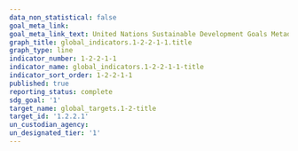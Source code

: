 ```yaml
---
data_non_statistical: false
goal_meta_link: 
goal_meta_link_text: United Nations Sustainable Development Goals Metadata
graph_title: global_indicators.1-2-2-1-1.title
graph_type: line
indicator_number: 1-2-2-1-1
indicator_name: global_indicators.1-2-2-1-1-title
indicator_sort_order: 1-2-2-1-1
published: true
reporting_status: complete
sdg_goal: '1'
target_name: global_targets.1-2-title
target_id: '1.2.2.1'
un_custodian_agency: 
un_designated_tier: '1'
---
```

